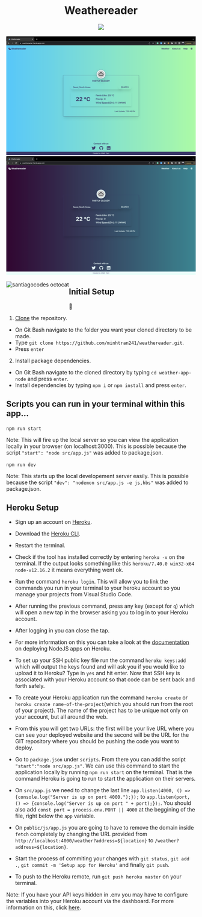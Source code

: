 <h1 align='center'>Weathereader</h1>
<p align='center'>
<a href="https://santiagocodes-weather-app.herokuapp.com/"><img src="https://img.shields.io/badge/DEMO-Weathereader-9cf.svg?style=flat"></a>
</p>

[![Weather-App video](https://github.com/minhtran241/weathereader/blob/main/public/img/light.png?raw=true)](https://www.dropbox.com/s/by17ivtn9okk6be/weatherNode.mp4?dl=0)
[![Weather-App video](https://github.com/minhtran241/weathereader/blob/main/public/img/dark.png?raw=true)](https://www.dropbox.com/s/by17ivtn9okk6be/weatherNode.mp4?dl=0)

<img height="75px" align='left' src="https://cdn2.iconfinder.com/data/icons/scenarium-vol-1-2/128/025_support_live_chat_online_messages_help_service-512.png" alt="santiagocodes octocat" />

## Initial Setup
📲

1. [Clone](https://docs.github.com/en/enterprise/2.13/user/articles/cloning-a-repository) the repository.

-   On Git Bash navigate to the folder you want your cloned directory to be made.
-   Type `git clone https://github.com/minhtran241/weathereader.git`.
-   Press `enter`

2. Install package dependencies.

-   On Git Bash navigate to the cloned directory by typing `cd weather-app-node` and press `enter`.
-   Install dependencies by typing `npm i` or `npm install` and press `enter`.

## Scripts you can run in your terminal within this app...

`npm run start`

Note: This will fire up the local server so you can view the application locally in your browser (on localhost:3000). This is possible because the script `"start": "node src/app.js"` was added to package.json.

`npm run dev`

Note: This starts up the local developement server easily. This is possible because the script `"dev": "nodemon src/app.js -e js,hbs"` was added to package.json.

## Heroku Setup

-   Sign up an account on [Heroku](www.heroku.com).
-   Download the [Heroku CLI](https://devcenter.heroku.com/articles/heroku-cli).
-   Restart the terminal.
-   Check if the tool has installed correctly by entering `heroku -v` on the terminal. If the output looks something like this `heroku/7.40.0 win32-x64 node-v12.16.2` it means everything went ok.
-   Run the command `heroku login`. This will allow you to link the commands you run in your terminal to your heroku account so you manage your projects from Visual Studio Code.
-   After running the previous command, press any key (except for `q`) which will open a new tap in the browser asking you to log in to your Heroku account.
-   After logging in you can close the tap.
-   For more information on this you can take a look at the [documentation](https://devcenter.heroku.com/articles/deploying-nodejs) on deploying NodeJS apps on Heroku.

-   To set up your SSH public key file run the command `heroku keys:add` which will output the keys found and will ask you if you would like to upload it to Heroku? Type in `yes` and hit enter. Now that SSH key is associated with your Heroku account so that code can be sent back and forth safely.
-   To create your Heroku application run the command `heroku create` or `heroku create name-of-the-project`(which you should run from the root of your project). The name of the project has to be unique not only on your account, but all around the web.
-   From this you will get two URLs: the first will be your live URL where you can see your deployed website and the second will be the URL for the GIT repository where you should be pushing the code you want to deploy.
-   Go to `package.json` under `scripts`. From there you can add the script `"start":"node src/app.js"`. We can use this command to start the application locally by running `npm run start` on the terminal. That is the command Heroku is going to run to start the application on their servers.
-   On `src/app.js` we need to change the last line `app.listen(4000, () => {console.log("Server is up on port 4000.");});` to `app.listen(port, () => {console.log("Server is up on port " + port);});`. You should also add `const port = process.env.PORT || 4000` at the beggining of the file, right below the `app` variable.
-   On `public/js/app.js` you are going to have to remove the domain inside `fetch` completely by changing the URL provided from `http://localhost:4000/weather?address=${location}` to `/weather?address=${location}`.
-   Start the process of commiting your changes with `git status`, `git add .`, `git commit -m 'Setup app for Heroku'` and finally `git push`.
-   To push to the Heroku remote, run `git push heroku master` on your terminal.

Note: If you have your API keys hidden in .env you may have to configure the variables into your Heroku account via the dashboard. For more information on this, click [here](https://devcenter.heroku.com/articles/config-vars).
